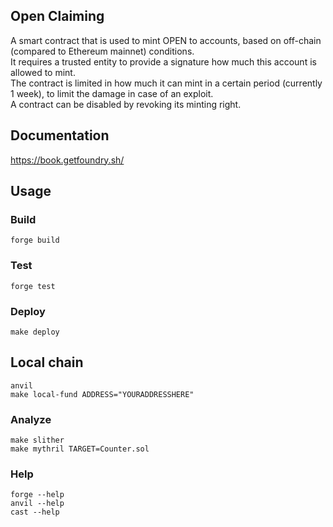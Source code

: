 ## Open Claiming

A smart contract that is used to mint OPEN to accounts, based on off-chain (compared to Ethereum mainnet) conditions.  
It requires a trusted entity to provide a signature how much this account is allowed to mint.  
The contract is limited in how much it can mint in a certain period (currently 1 week), to limit the damage in case of an exploit.  
A contract can be disabled by revoking its minting right.

## Documentation

https://book.getfoundry.sh/

## Usage

### Build

```shell
forge build
```

### Test

```shell
forge test
```

### Deploy

```shell
make deploy
```

## Local chain

```shell
anvil
make local-fund ADDRESS="YOURADDRESSHERE"
```

### Analyze

```shell
make slither
make mythril TARGET=Counter.sol
```

### Help

```shell
forge --help
anvil --help
cast --help
```
